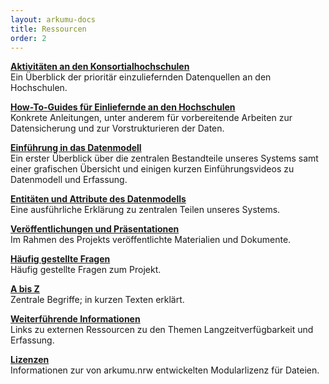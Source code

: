 ```yaml
---
layout: arkumu-docs
title: Ressourcen
order: 2
---
```


[**Aktivitäten an den Konsortialhochschulen**](/ressourcen/aktivitaeten-an-den-konsortialhochschulen)\
Ein Überblick der prioritär einzuliefernden Datenquellen an den Hochschulen.

[**How-To-Guides für Einliefernde an den Hochschulen**](/ressourcen/how-to-guides-fuer-einliefernde)\
Konkrete Anleitungen, unter anderem für vorbereitende Arbeiten zur Datensicherung und zur Vorstrukturieren der Daten.

[**Einführung in das Datenmodell**](/ressourcen/einfuehrung-in-das-datenmodell)\
Ein erster Überblick über die zentralen Bestandteile unseres Systems samt einer grafischen Übersicht und einigen kurzen Einführungsvideos zu Datenmodell und Erfassung.

[**Entitäten und Attribute des Datenmodells**](/ressourcen/entitaeten-und-attribute-des-datenmodells)\
Eine ausführliche Erklärung zu zentralen Teilen unseres Systems.

[**Veröffentlichungen und Präsentationen**](/ressourcen/veroeffentlichungen-und-praesentationen)\
Im Rahmen des Projekts veröffentlichte Materialien und Dokumente.

[**Häufig gestellte Fragen**](/ressourcen/FAQ)\
Häufig gestellte Fragen zum Projekt.

[**A bis Z**](/ressourcen/a-bis-z)\
Zentrale Begriffe; in kurzen Texten erklärt.

[**Weiterführende Informationen**](/ressourcen/weiterfuehrende-informationen)\
Links zu externen Ressourcen zu den Themen Langzeitverfügbarkeit und Erfassung.

[**Lizenzen**](/ressourcen/lizenzen)\
Informationen zur von arkumu.nrw entwickelten Modularlizenz für Dateien.
